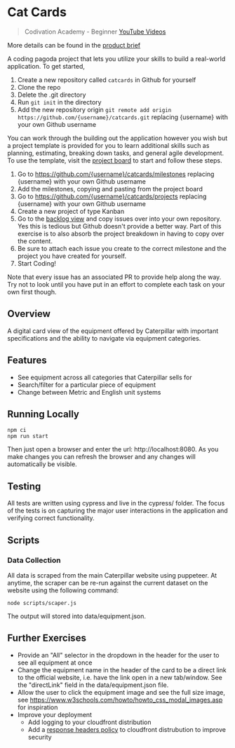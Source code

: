 # Cat Cards

> Codivation Academy - Beginner [YouTube Videos](https://todo.com)

More details can be found in the [product brief](https://github.com/CodeThriveAcademy/CatCards/wiki/Product-Brief)

A coding pagoda project that lets you utilize your skills to build a real-world application. To get started,

1. Create a new repository called `catcards` in Github for yourself
2. Clone the repo
3. Delete the .git directory
4. Run `git init` in the directory
5. Add the new repository origin `git remote add origin https://github.com/{username}/catcards.git` replacing {username} with your own Github username

You can work through the building out the application however you wish but a project template is provided for you to learn additional skills such as planning, estimating, breaking down tasks, and general agile development. To use the template, visit the [project board](https://github.com/users/CodeThriveAcademy/projects/4/views/2?groupedBy%5BcolumnId%5D=Milestone) to start and follow these steps.

1. Go to https://github.com/{username}/catcards/milestones replacing {username} with your own Github username
2. Add the milestones, copying and pasting from the project board
3. Go to https://github.com/{username}/catcards/projects replacing {username} with your own Github username
4. Create a new project of type Kanban
5. Go to the [backlog view](https://github.com/users/CodeThriveAcademy/projects/4/views/1) and copy issues over into your own repository. Yes this is tedious but Github doesn't provide a better way. Part of this exercise is to also absorb the project breakdown in having to copy over the content.
6. Be sure to attach each issue you create to the correct milestone and the project you have created for yourself.
7. Start Coding!

Note that every issue has an associated PR to provide help along the way. Try not to look until you have put in an effort to complete each task on your own first though.

## Overview

A digital card view of the equipment offered by Caterpillar with important specifications and the ability to navigate via equipment categories.

## Features

- See equipment across all categories that Caterpillar sells for
- Search/filter for a particular piece of equipment
- Change between Metric and English unit systems

## Running Locally

```
npm ci
npm run start
```

Then just open a browser and enter the url: http://localhost:8080. As you make changes you can refresh the browser and any changes
will automatically be visible.

## Testing

All tests are written using cypress and live in the cypress/ folder. The focus of the tests is on capturing the major user interactions in the application and verifying correct functionality.

## Scripts

### Data Collection

All data is scraped from the main Caterpillar website using puppeteer. At anytime, the scraper can be re-run against the current dataset on the website using the following command:

```
node scripts/scaper.js
```

The output will stored into data/equipment.json.

## Further Exercises

- Provide an "All" selector in the dropdown in the header for the user to see all equipment at once
- Change the equipment name in the header of the card to be a direct link to the official website, i.e. have the link open in a new tab/window. See the "directLink" field in the data/equipment.json file.
- Allow the user to click the equipment image and see the full size image, see https://www.w3schools.com/howto/howto_css_modal_images.asp for inspiration
- Improve your deployment
  - Add logging to your cloudfront distribution
  - Add a [response headers policy](https://docs.aws.amazon.com/AWSCloudFormation/latest/UserGuide/aws-resource-cloudfront-responseheaderspolicy.html) to cloudfront distrubution to improve security
